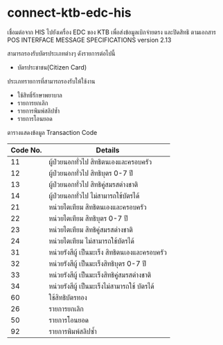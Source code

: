 # connect-ktb-edc-his

เชื่อมต่อจาก HIS ไปยังเครื่อง EDC ของ KTB เพื่อส่งข้อมูลเบิกจ่ายตรง และปิดสิทธิ ตามเอกสาร POS INTERFACE
MESSAGE SPECIFICATIONS version 2.13

สามารถรองรับบัตรประเภทต่างๆ ดังรายการต่อไปนี้

- บัตรประชาชน(Citizen Card)

ประเภทรายการที่สามารถรองรับให้ใช้งาน

- ใช้สิทธิ์รักษาพยาบาล
- รายการยกเลิก
- รายการพิมพ์สลิปซ้ำ
- รายการโอนยอด

ตารางแสดงข้อมูล Transaction Code

Code No. | Details
---------|---------
 11 | ผู้ป่วยนอกทั่วไป สิทธิตนเองและครอบครัว
 12 | ผู้ป่วยนอกทั่วไป สิทธิบุตร 0-7 ปี
 13 | ผู้ป่วยนอกทั่วไป สิทธิคู่สมรสต่างชาติ
14 | ผู้ป่วยนอกทั่วไป ไม่สามารถใช้บัตรได้
21  | หน่วยไตเทียม สิทธิตนเองและครอบครัว
22  | หน่วยไตเทียม สิทธิบุตร 0-7 ปี
23  | หน่วยไตเทียม สิทธิคู่สมรสต่างชาติ
24  | หน่วยไตเทียม ไม่สามารถใช้บัตรได้
31  | หน่วยรังสีผู้ เป็นมะเร็ง สิทธิตนเองและครอบครัว
32  | หน่วยรังสีผู้ เป็นมะเร็งสิทธิบุตร 0-7 ปี
33  | หน่วยรังสีผู้ เป็นมะเร็งสิทธิคู่สมรสต่างชาติ
34  | หน่วยรังสีผู้ เป็นมะเร็งไม่สามารถใช้ บัตรได้
60  | ใช้สิทธิบัตรทอง
26  | รายการยกเลิก
50  | รายการโอนยอด
92  | รายการพิมพ์สลิปซ้ำ
